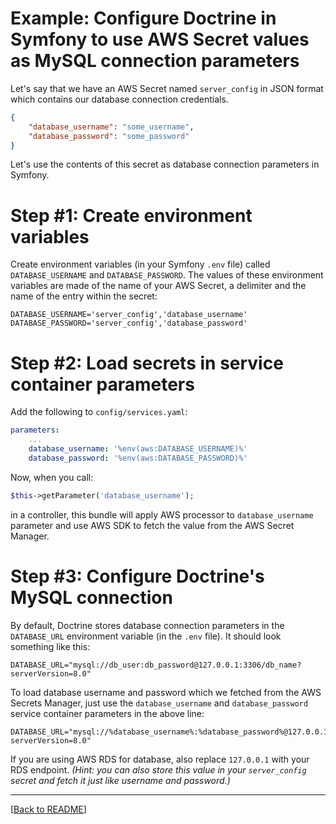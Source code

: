 # Example: Configure Doctrine in Symfony to use AWS Secret values as MySQL connection parameters

Let's say that we have an AWS Secret named `server_config` in JSON format which contains our database connection 
credentials.

```json
{
    "database_username": "some_username",
    "database_password": "some_password"
}
```

Let's use the contents of this secret as database connection parameters in Symfony.

# Step #1: Create environment variables

Create environment variables (in your Symfony `.env` file) called `DATABASE_USERNAME` and `DATABASE_PASSWORD`.
The values of these environment variables are made of the name of your AWS Secret, a delimiter and the name of
the entry within the secret:
```dotenv
DATABASE_USERNAME='server_config','database_username'
DATABASE_PASSWORD='server_config','database_password'
```

# Step #2: Load secrets in service container parameters 

Add the following to `config/services.yaml`:

```yaml
parameters:
    ...
    database_username: '%env(aws:DATABASE_USERNAME)%'
    database_password: '%env(aws:DATABASE_PASSWORD)%'
```

Now, when you call:

```php
$this->getParameter('database_username');
```

in a controller, this bundle will apply AWS processor to `database_username` parameter and use AWS SDK to fetch the 
value from the AWS Secret Manager.

# Step #3: Configure Doctrine's MySQL connection

By default, Doctrine stores database connection parameters in the `DATABASE_URL` environment variable 
(in the `.env` file). It should look something like this:

```dotenv
DATABASE_URL="mysql://db_user:db_password@127.0.0.1:3306/db_name?serverVersion=8.0"
```

To load database username and password which we fetched from the AWS Secrets Manager, just use the `database_username` 
and `database_password` service container parameters in the above line:

```dotenv
DATABASE_URL="mysql://%database_username%:%database_password%@127.0.0.1:3306/db_name?serverVersion=8.0"
```

If you are using AWS RDS for database, also replace `127.0.0.1` with your RDS endpoint. _(Hint: you can also store this 
value in your `server_config` secret and fetch it just like username and password.)_

---
[[Back to README](../README.md)]
